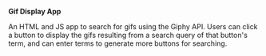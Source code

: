 **Gif Display App**

An HTML and JS app to search for gifs using the Giphy API. Users can click a button to display the gifs resulting from a search query of that button's term, and can enter terms to generate more buttons for searching.
